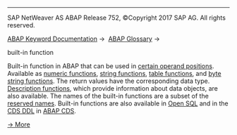  

* * *

SAP NetWeaver AS ABAP Release 752, ©Copyright 2017 SAP AG. All rights reserved.

[ABAP Keyword Documentation](javascript:call_link\('abenabap.htm'\)) →  [ABAP Glossary](javascript:call_link\('abenabap_glossary.htm'\)) → 

built-in function

Built-in function in ABAP that can be used in [certain operand positions](javascript:call_link\('abenoperands_expressions.htm'\)). Available as [numeric functions](javascript:call_link\('abenmathematical_funktion_glosry.htm'\) "Glossary Entry"), [string functions](javascript:call_link\('abenstring_function_glosry.htm'\) "Glossary Entry"), [table functions](javascript:call_link\('abentable_function_glosry.htm'\) "Glossary Entry"), and [byte string functions](javascript:call_link\('abenbinary_function_glosry.htm'\) "Glossary Entry"). The return values have the corresponding data type. [Description functions](javascript:call_link\('abendescription_function_glosry.htm'\) "Glossary Entry"), which provide information about data objects, are also available. The names of the built-in functions are a subset of the [reserved names](javascript:call_link\('abenabap_words.htm'\)). Built-in functions are also available in [Open SQL](javascript:call_link\('abenopen_sql_functions.htm'\)) and in the [CDS DDL](javascript:call_link\('abencds_f1_builtin_functions.htm'\)) in [ABAP CDS](javascript:call_link\('abenabap_cds_glosry.htm'\) "Glossary Entry").

[→ More](javascript:call_link\('abenbuilt_in_functions.htm'\))